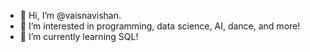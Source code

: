 - 👋 Hi, I’m @vaisnavishan.
- 👀 I’m interested in programming, data science, AI, dance, and more!
- 🌱 I’m currently learning SQL!


<!---
vaisnavishan/vaisnavishan is a ✨ special ✨ repository because its `README.md` (this file) appears on your GitHub profile.
You can click the Preview link to take a look at your changes.
--->
